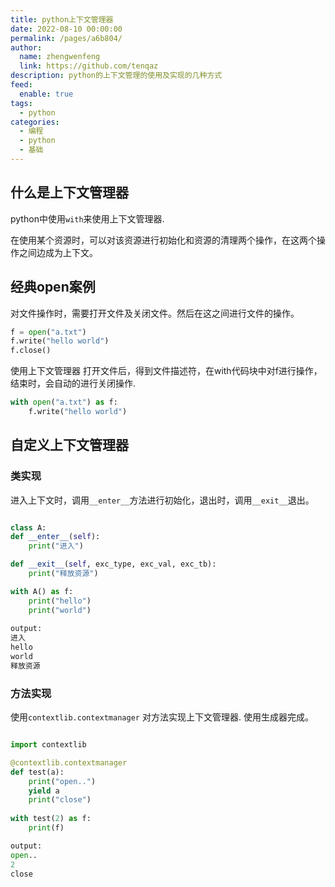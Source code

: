 ```yaml
---
title: python上下文管理器
date: 2022-08-10 00:00:00
permalink: /pages/a6b804/
author: 
  name: zhengwenfeng
  link: https://github.com/tenqaz
description: python的上下文管理的使用及实现的几种方式
feed: 
  enable: true
tags: 
  - python
categories: 
  - 编程
  - python
  - 基础
---
```




## 什么是上下文管理器

python中使用`with`来使用上下文管理器.

在使用某个资源时，可以对该资源进行初始化和资源的清理两个操作，在这两个操作之间边成为上下文。

## 经典open案例

对文件操作时，需要打开文件及关闭文件。然后在这之间进行文件的操作。

```python
f = open("a.txt")
f.write("hello world")
f.close()
```

使用上下文管理器
打开文件后，得到文件描述符，在with代码块中对f进行操作，结束时，会自动的进行关闭操作.
```python
with open("a.txt") as f:
    f.write("hello world")
```

## 自定义上下文管理器

### 类实现

进入上下文时，调用`__enter__`方法进行初始化，退出时，调用`__exit__`退出。

```python

class A:
def __enter__(self):
    print("进入")

def __exit__(self, exc_type, exc_val, exc_tb):
    print("释放资源")

with A() as f:
    print("hello")
    print("world")
   
output: 
进入
hello
world
释放资源

```

### 方法实现

使用`contextlib.contextmanager` 对方法实现上下文管理器. 使用生成器完成。

```python

import contextlib

@contextlib.contextmanager
def test(a):
    print("open..")
    yield a
    print("close")
    
with test(2) as f:
    print(f)

output:
open..
2
close
```